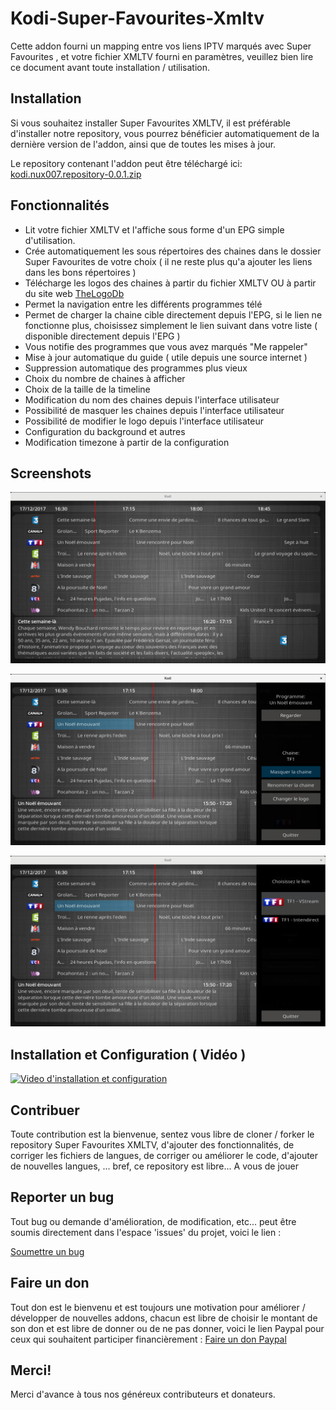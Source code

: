 # Kodi-Super-Favourites-Xmltv
Cette addon fourni un mapping entre vos liens IPTV marqués avec Super Favourites , et votre fichier XMLTV fourni en paramètres, veuillez bien lire ce document avant toute installation / utilisation.

## Installation
Si vous souhaitez installer Super Favourites XMLTV, il est préférable d'installer notre repository, vous pourrez bénéficier automatiquement de la dernière version de l'addon, ainsi que de toutes les mises à jour.

Le repository contenant l'addon peut être téléchargé ici: 
[kodi.nux007.repository-0.0.1.zip](https://github.com/Nux007/kodi-nux007-repository/raw/master/addons_releases/kodi.nux007.repository/kodi.nux007.repository-0.0.1.zip)

## Fonctionnalités
* Lit votre fichier XMLTV et l'affiche sous forme d'un EPG simple d'utilisation.
* Crée automatiquement les sous répertoires des chaines dans le dossier Super Favourites de votre choix ( il ne reste plus qu'a ajouter les liens dans les bons répertoires )
* Télécharge les logos des chaines à partir du fichier XMLTV OU à partir du site web [TheLogoDb](http://www.thelogodb.com/)
* Permet la navigation entre les différents programmes télé
* Permet de charger la chaine cible directement depuis l'EPG, si le lien ne fonctionne plus, choisissez simplement le lien suivant dans votre liste ( disponible directement depuis l'EPG )
* Vous notifie des programmes que vous avez marqués "Me rappeler"
* Mise à jour automatique du guide ( utile depuis une source internet )
* Suppression automatique des programmes plus vieux
* Choix du nombre de chaines à afficher
* Choix de la taille de la timeline
* Modification du nom des chaines depuis l'interface utilisateur
* Possibilité de masquer les chaines depuis l'interface utilisateur
* Possibilité de modifier le logo depuis l'interface utilisateur
* Configuration du background et autres
* Modification timezone à partir de la configuration

## Screenshots
[![SFX Images](https://github.com/Nux007/kodi-nux007-repository/raw/master/addons_infos/addons_screenshots/plugin.program.super.favourites.xmltv/screenshot-1.png)](https://github.com/Nux007/kodi-nux007-repository/raw/master/addons_infos/addons_screenshots/plugin.program.super.favourites.xmltv/screenshot-1.png)

[![SFX Images](https://github.com/Nux007/kodi-nux007-repository/raw/master/addons_infos/addons_screenshots/plugin.program.super.favourites.xmltv/screenshot-2.png)](https://github.com/Nux007/kodi-nux007-repository/raw/master/addons_infos/addons_screenshots/plugin.program.super.favourites.xmltv/screenshot-2.png)

[![SFX Images](https://github.com/Nux007/kodi-nux007-repository/raw/master/addons_infos/addons_screenshots/plugin.program.super.favourites.xmltv/screenshot-3.png)](https://github.com/Nux007/kodi-nux007-repository/raw/master/addons_infos/addons_screenshots/plugin.program.super.favourites.xmltv/screenshot-3.png)

## Installation et Configuration ( Vidéo )
[![Video d'installation et configuration](http://img.youtube.com/vi/tOSudiUsm9Q/0.jpg)](https://youtu.be/tOSudiUsm9Q)

## Contribuer
Toute contribution est la bienvenue, sentez vous libre de cloner / forker le repository Super Favourites XMLTV, d'ajouter des fonctionnalités, de corriger les fichiers de langues, de corriger ou améliorer le code, d'ajouter de nouvelles langues, ... bref, ce repository est libre... A vous de jouer

## Reporter un bug
Tout bug ou demande d'amélioration, de modification, etc... peut être soumis directement dans l'espace 'issues' du projet, voici le lien :

[Soumettre un bug](https://github.com/Nux007/Kodi-Super-Favourites-Xmltv/issues)

## Faire un don
Tout don est le bienvenu et est toujours une motivation pour améliorer / développer de nouvelles addons, chacun est libre de choisir le montant de son don et est libre de donner ou de ne pas donner, voici le lien Paypal pour ceux qui souhaitent participer financièrement :
[Faire un don Paypal](https://www.paypal.com/cgi-bin/webscr?cmd=_donations&business=HPVUFHX73MKDE&lc=BE&item_name=Nux007&currency_code=EUR&bn=PP%2dDonationsBF%3abtn_donateCC_LG%2egif%3aNonHosted)

## Merci!

Merci d'avance à tous nos généreux contributeurs et donateurs.
